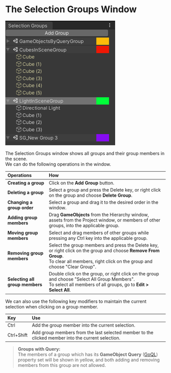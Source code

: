 # The Selection Groups Window

![](images/SelectionGroupsWindow.png)

The Selection Groups window shows all groups and their group members in the scene.    
We can do the following operations in the window.

|**Operations**          |**How** |
|:---                    |:---|
| **Creating a group**   | Click on the **Add Group** button. |
| **Deleting a group**   | Select a group and press the Delete key, or right click on the group and choose **Delete Group**. |
| **Changing a group order**   | Select a group and drag it to the desired order in the window. |
| **Adding group members**    | Drag **GameObjects** from the Hierarchy window, assets from the Project window, or members of other groups, into the applicable group.|
| **Moving group members**    | Select and drag members of other groups while pressing any Ctrl key into the applicable group.|
| **Removing group members**  | Select the group members and press the Delete key, or right click on the group and choose **Remove From Group**. <br/> To clear all members, right click on the group and choose "Clear Group".|
| **Selecting all group members**  | Double click on the group, or right click on the group and choose "Select All Group Members". <br/> To select all members of all groups, go to **Edit > Select All**.|

We can also use the following key modifiers to maintain the current selection
when clicking on a group member.

|**Key**  |**Use** |
|:---                    |:---|
| Ctrl | Add the group member into the current selection. |
| Ctrl+Shift | Add group members from the last selected member to the clicked member into the current selection.|


> **Groups with Query:**  
> The members of a group which has its **GameObject Query** 
> ([GoQL](https://github.com/Unity-Technologies/com.unity.selection-groups/blob/doc_window/Documentation~/goql.md)) 
> property set will be shown in yellow, 
> and both adding and removing members from this group are not allowed.  
